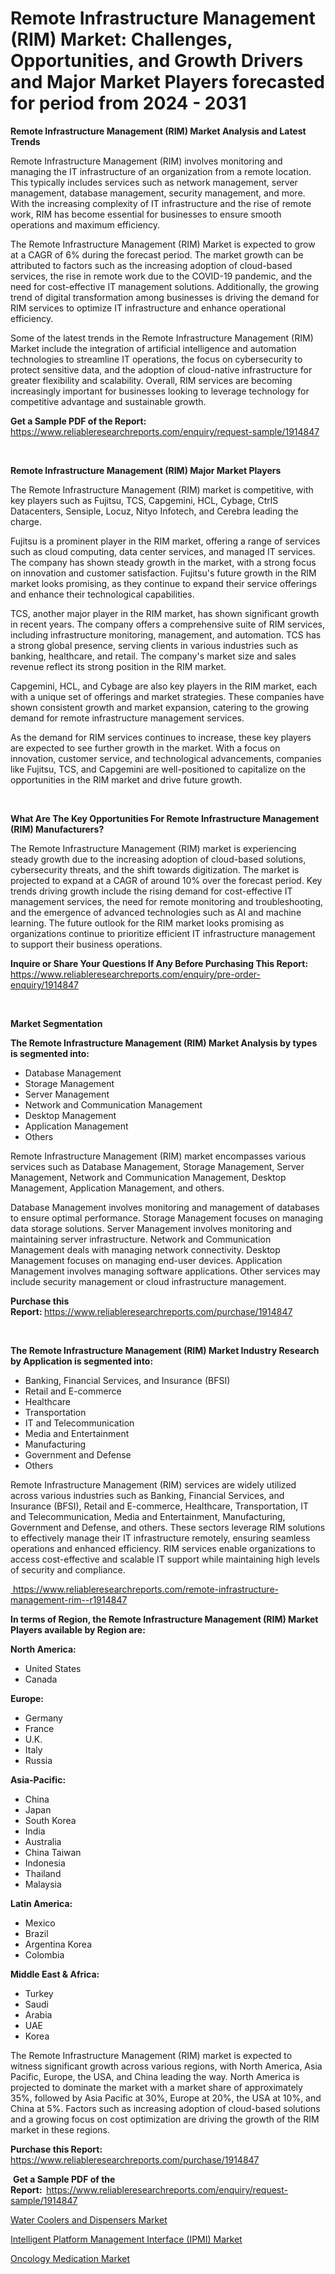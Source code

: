 <p><h1>Remote Infrastructure Management (RIM) Market: Challenges, Opportunities, and Growth Drivers and Major Market Players forecasted for period from 2024 - 2031</h1></p><p><strong>Remote Infrastructure Management (RIM) Market Analysis and Latest Trends</strong></p>
<p><p>Remote Infrastructure Management (RIM) involves monitoring and managing the IT infrastructure of an organization from a remote location. This typically includes services such as network management, server management, database management, security management, and more. With the increasing complexity of IT infrastructure and the rise of remote work, RIM has become essential for businesses to ensure smooth operations and maximum efficiency.</p><p>The Remote Infrastructure Management (RIM) Market is expected to grow at a CAGR of 6% during the forecast period. The market growth can be attributed to factors such as the increasing adoption of cloud-based services, the rise in remote work due to the COVID-19 pandemic, and the need for cost-effective IT management solutions. Additionally, the growing trend of digital transformation among businesses is driving the demand for RIM services to optimize IT infrastructure and enhance operational efficiency.</p><p>Some of the latest trends in the Remote Infrastructure Management (RIM) Market include the integration of artificial intelligence and automation technologies to streamline IT operations, the focus on cybersecurity to protect sensitive data, and the adoption of cloud-native infrastructure for greater flexibility and scalability. Overall, RIM services are becoming increasingly important for businesses looking to leverage technology for competitive advantage and sustainable growth.</p></p>
<p><strong>Get a Sample PDF of the Report:&nbsp;</strong> <a href="https://www.reliableresearchreports.com/enquiry/request-sample/1914847">https://www.reliableresearchreports.com/enquiry/request-sample/1914847</a></p>
<p>&nbsp;</p>
<p><strong>Remote Infrastructure Management (RIM) Major Market Players</strong></p>
<p><p>The Remote Infrastructure Management (RIM) market is competitive, with key players such as Fujitsu, TCS, Capgemini, HCL, Cybage, CtrlS Datacenters, Sensiple, Locuz, Nityo Infotech, and Cerebra leading the charge. </p><p>Fujitsu is a prominent player in the RIM market, offering a range of services such as cloud computing, data center services, and managed IT services. The company has shown steady growth in the market, with a strong focus on innovation and customer satisfaction. Fujitsu's future growth in the RIM market looks promising, as they continue to expand their service offerings and enhance their technological capabilities.</p><p>TCS, another major player in the RIM market, has shown significant growth in recent years. The company offers a comprehensive suite of RIM services, including infrastructure monitoring, management, and automation. TCS has a strong global presence, serving clients in various industries such as banking, healthcare, and retail. The company's market size and sales revenue reflect its strong position in the RIM market.</p><p>Capgemini, HCL, and Cybage are also key players in the RIM market, each with a unique set of offerings and market strategies. These companies have shown consistent growth and market expansion, catering to the growing demand for remote infrastructure management services.</p><p>As the demand for RIM services continues to increase, these key players are expected to see further growth in the market. With a focus on innovation, customer service, and technological advancements, companies like Fujitsu, TCS, and Capgemini are well-positioned to capitalize on the opportunities in the RIM market and drive future growth.</p></p>
<p>&nbsp;</p>
<p><strong>What Are The Key Opportunities For Remote Infrastructure Management (RIM) Manufacturers?</strong></p>
<p><p>The Remote Infrastructure Management (RIM) market is experiencing steady growth due to the increasing adoption of cloud-based solutions, cybersecurity threats, and the shift towards digitization. The market is projected to expand at a CAGR of around 10% over the forecast period. Key trends driving growth include the rising demand for cost-effective IT management services, the need for remote monitoring and troubleshooting, and the emergence of advanced technologies such as AI and machine learning. The future outlook for the RIM market looks promising as organizations continue to prioritize efficient IT infrastructure management to support their business operations.</p></p>
<p><strong>Inquire or Share Your Questions If Any Before Purchasing This Report:</strong> <a href="https://www.reliableresearchreports.com/enquiry/pre-order-enquiry/1914847">https://www.reliableresearchreports.com/enquiry/pre-order-enquiry/1914847</a></p>
<p>&nbsp;</p>
<p><strong>Market Segmentation</strong></p>
<p><strong>The Remote Infrastructure Management (RIM) Market Analysis by types is segmented into:</strong></p>
<p><ul><li>Database Management</li><li>Storage Management</li><li>Server Management</li><li>Network and Communication Management</li><li>Desktop Management</li><li>Application Management</li><li>Others</li></ul></p>
<p><p>Remote Infrastructure Management (RIM) market encompasses various services such as Database Management, Storage Management, Server Management, Network and Communication Management, Desktop Management, Application Management, and others. </p><p>Database Management involves monitoring and management of databases to ensure optimal performance. Storage Management focuses on managing data storage solutions. Server Management involves monitoring and maintaining server infrastructure. Network and Communication Management deals with managing network connectivity. Desktop Management focuses on managing end-user devices. Application Management involves managing software applications. Other services may include security management or cloud infrastructure management.</p></p>
<p><strong>Purchase this Report:&nbsp;</strong><a href="https://www.reliableresearchreports.com/purchase/1914847">https://www.reliableresearchreports.com/purchase/1914847</a></p>
<p>&nbsp;</p>
<p><strong>The Remote Infrastructure Management (RIM) Market Industry Research by Application is segmented into:</strong></p>
<p><ul><li>Banking, Financial Services, and Insurance (BFSI)</li><li>Retail and E-commerce</li><li>Healthcare</li><li>Transportation</li><li>IT and Telecommunication</li><li>Media and Entertainment</li><li>Manufacturing</li><li>Government and Defense</li><li>Others</li></ul></p>
<p><p>Remote Infrastructure Management (RIM) services are widely utilized across various industries such as Banking, Financial Services, and Insurance (BFSI), Retail and E-commerce, Healthcare, Transportation, IT and Telecommunication, Media and Entertainment, Manufacturing, Government and Defense, and others. These sectors leverage RIM solutions to effectively manage their IT infrastructure remotely, ensuring seamless operations and enhanced efficiency. RIM services enable organizations to access cost-effective and scalable IT support while maintaining high levels of security and compliance.</p></p>
<p><a href="https://www.reliableresearchreports.com/remote-infrastructure-management-rim--r1914847">&nbsp;https://www.reliableresearchreports.com/remote-infrastructure-management-rim--r1914847</a></p>
<p><strong>In terms of Region, the Remote Infrastructure Management (RIM) Market Players available by Region are:</strong></p>
<p>
    <p> <strong> North America: </strong>
        <ul>
            <li>United States</li>
            <li>Canada</li>
        </ul>
        </p> 
    <p> <strong> Europe: </strong>
        <ul>
            <li>Germany</li>
            <li>France</li>
            <li>U.K.</li>
            <li>Italy</li>
            <li>Russia</li>
        </ul>
        </p> 
    <p> <strong> Asia-Pacific: </strong>
        <ul>
            <li>China</li>
            <li>Japan</li>
            <li>South Korea</li>
            <li>India</li>
            <li>Australia</li>
            <li>China Taiwan</li>
            <li>Indonesia</li>
            <li>Thailand</li>
            <li>Malaysia</li>
        </ul>
        </p> 
    <p> <strong> Latin America: </strong>
        <ul>
            <li>Mexico</li>
            <li>Brazil</li>
            <li>Argentina Korea</li>
            <li>Colombia</li>
        </ul>
        </p> 
    <p> <strong> Middle East & Africa: </strong>
        <ul>
            <li>Turkey</li>
            <li>Saudi</li>
            <li>Arabia</li>
            <li>UAE</li>
            <li>Korea</li>
        </ul>
    </p>
    </p>
<p><p>The Remote Infrastructure Management (RIM) market is expected to witness significant growth across various regions, with North America, Asia Pacific, Europe, the USA, and China leading the way. North America is projected to dominate the market with a market share of approximately 35%, followed by Asia Pacific at 30%, Europe at 20%, the USA at 10%, and China at 5%. Factors such as increasing adoption of cloud-based solutions and a growing focus on cost optimization are driving the growth of the RIM market in these regions.</p></p>
<p><strong>Purchase this Report: </strong><a href="https://www.reliableresearchreports.com/purchase/1914847">https://www.reliableresearchreports.com/purchase/1914847</a></p>
<p>&nbsp;<strong>Get a Sample PDF of the Report:&nbsp;&nbsp;</strong><a href="https://www.reliableresearchreports.com/enquiry/request-sample/1914847">https://www.reliableresearchreports.com/enquiry/request-sample/1914847</a></p>
<p><strong></strong></p>
<p><p><a href="https://issuu.com/reportprime-2/docs/water-coolers-and-dispensers-market-size-2030.pptx">Water Coolers and Dispensers Market</a></p><p><a href="https://github.com/ElmoRunolfsson2023/Market-Research-Report-List-1/blob/main/intelligent-platform-management-interface-ipmi-market.md">Intelligent Platform Management Interface (IPMI) Market</a></p><p><a href="https://view.publitas.com/reportprime-1/oncology-medication-market-report-reveals-the-latest-trends-and-growth-opportunities-of-this-market/">Oncology Medication Market</a></p></p>